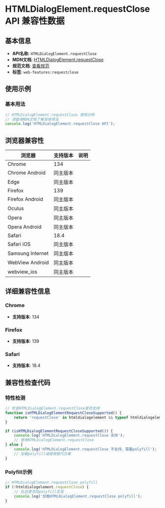 # HTMLDialogElement.requestClose API 兼容性数据

## 基本信息

- **API名称**: `HTMLDialogElement.requestClose`
- **MDN文档**: [HTMLDialogElement.requestClose](https://developer.mozilla.org/docs/Web/API/HTMLDialogElement/requestClose)
- **规范文档**: [查看规范](https://html.spec.whatwg.org/multipage/interactive-elements.html#dom-dialog-requestclose)
- **标签**: `web-features:requestclose`

## 使用示例

### 基本用法

```javascript
// HTMLDialogElement.requestClose 使用示例
// 请查阅MDN文档了解具体用法
console.log('HTMLDialogElement.requestClose API');
```

## 浏览器兼容性

| 浏览器 | 支持版本 | 说明 |
|--------|----------|------|
| Chrome | 134 |  |
| Chrome Android | 同主版本 |  |
| Edge | 同主版本 |  |
| Firefox | 139 |  |
| Firefox Android | 同主版本 |  |
| Oculus | 同主版本 |  |
| Opera | 同主版本 |  |
| Opera Android | 同主版本 |  |
| Safari | 18.4 |  |
| Safari iOS | 同主版本 |  |
| Samsung Internet | 同主版本 |  |
| WebView Android | 同主版本 |  |
| webview_ios | 同主版本 |  |

## 详细兼容性信息

### Chrome

- **支持版本**: 134

### Firefox

- **支持版本**: 139

### Safari

- **支持版本**: 18.4

## 兼容性检查代码

### 特性检测

```javascript
// 检查HTMLDialogElement.requestClose是否支持
function isHTMLDialogElementRequestCloseSupported() {
    return 'requestClose' in htmldialogelement && typeof htmldialogelement.requestClose === 'function';
}

if (isHTMLDialogElementRequestCloseSupported()) {
    console.log('HTMLDialogElement.requestClose 支持');
    // 使用HTMLDialogElement.requestClose
} else {
    console.log('HTMLDialogElement.requestClose 不支持，需要polyfill');
    // 加载polyfill或使用替代方案
}
```

### Polyfill示例

```javascript
// HTMLDialogElement.requestClose polyfill
if (!htmldialogelement.requestClose) {
    // 在这里添加polyfill实现
    console.log('加载HTMLDialogElement.requestClose polyfill');
}
```

